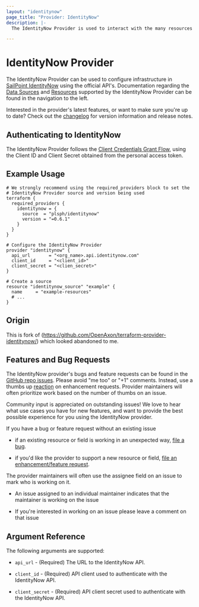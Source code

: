 ```yaml
---
layout: "identitynow"
page_title: "Provider: IdentityNow"
description: |-
  The IdentityNow Provider is used to interact with the many resources supported by [IdentityNow API](https://developer.sailpoint.com/idn/api/v3).

---
```


# IdentityNow Provider

The IdentityNow Provider can be used to configure infrastructure in [SailPoint IdentityNow](https://www.sailpoint.com/products/identitynow/) using the official API's. Documentation regarding the [Data Sources](/docs/configuration/data-sources.html) and [Resources](/docs/configuration/resources.html) supported by the IdentityNow Provider can be found in the navigation to the left.

Interested in the provider's latest features, or want to make sure you're up to date? Check out the [changelog](https://github.com/plsph/terraform-provider-identitynow/blob/master/CHANGELOG.md) for version information and release notes.

## Authenticating to IdentityNow

The IdentityNow Provider follows the [Client Credentials Grant Flow](https://developer.sailpoint.com/idn/api/authentication/#client-credentials-grant-flow), using the Client ID and Client Secret obtained from the personal access token.

## Example Usage

```hcl
# We strongly recommend using the required_providers block to set the
# IdentityNow Provider source and version being used
terraform {
  required_providers {
    identitynow = {
      source  = "plsph/identitynow"
      version = "=0.6.1"
    }
  }
}

# Configure the IdentityNow Provider
provider "identitynow" {
  api_url       = "<org_name>.api.identitynow.com"
  client_id     = "<client_id>"
  client_secret = "<clien_secret>"
}

# Create a source
resource "identitynow_source" "example" {
  name     = "example-resources"
  # ...
}
```

## Origin

This is fork of (https://github.com/OpenAxon/terraform-provider-identitynow/) which looked abandoned to me.

## Features and Bug Requests

The IdentityNow provider's bugs and feature requests can be found in the [GitHub repo issues](https://github.com/plsph/terraform-provider-identitynow/issues).
Please avoid "me too" or "+1" comments. Instead, use a thumbs up [reaction](https://blog.github.com/2016-03-10-add-reactions-to-pull-requests-issues-and-comments/)
on enhancement requests. Provider maintainers will often prioritize work based on the number of thumbs on an issue.

Community input is appreciated on outstanding issues! We love to hear what use
cases you have for new features, and want to provide the best possible
experience for you using the IdentityNow provider.

If you have a bug or feature request without an existing issue

* if an existing resource or field is working in an unexpected way, [file a bug](https://github.com/plsph/terraform-provider-identitynow/issues/new?template=Bug_Report.md).

* if you'd like the provider to support a new resource or field, [file an enhancement/feature request](https://github.com/plsph/terraform-provider-identitynow/issues/new?template=Feature_Request.md).

The provider maintainers will often use the assignee field on an issue to mark
who is working on it.

* An issue assigned to an individual maintainer indicates that the maintainer is working
on the issue

* If you're interested in working on an issue please leave a comment on that issue


## Argument Reference

The following arguments are supported:

* `api_url` - (Required) The URL to the IdentityNow API.

* `client_id` - (Required) API client used to authenticate with the IdentityNow API.

* `client_secret` - (Required) API client secret used to authenticate with the IdentityNow API.
